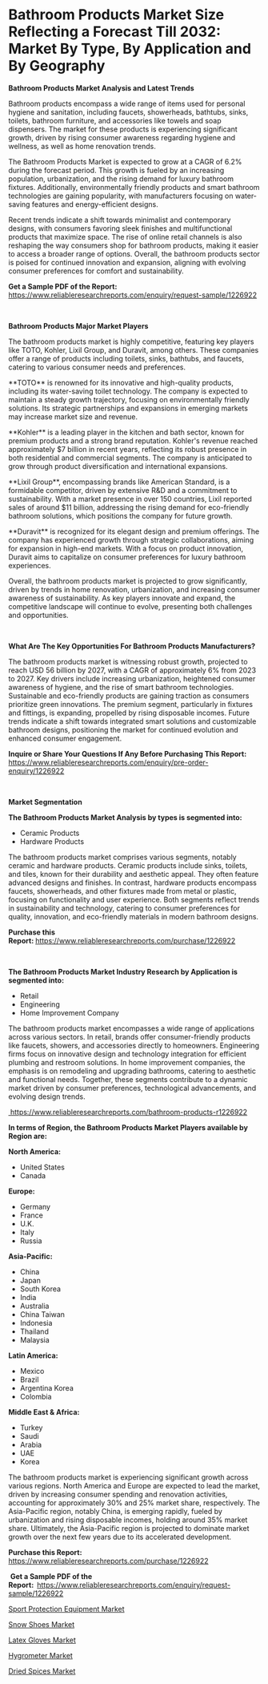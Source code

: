 <p><h1>Bathroom Products Market Size Reflecting a Forecast Till 2032: Market By Type, By Application and By Geography</h1></p><p><strong>Bathroom Products Market Analysis and Latest Trends</strong></p>
<p><p>Bathroom products encompass a wide range of items used for personal hygiene and sanitation, including faucets, showerheads, bathtubs, sinks, toilets, bathroom furniture, and accessories like towels and soap dispensers. The market for these products is experiencing significant growth, driven by rising consumer awareness regarding hygiene and wellness, as well as home renovation trends.</p><p>The Bathroom Products Market is expected to grow at a CAGR of 6.2% during the forecast period. This growth is fueled by an increasing population, urbanization, and the rising demand for luxury bathroom fixtures. Additionally, environmentally friendly products and smart bathroom technologies are gaining popularity, with manufacturers focusing on water-saving features and energy-efficient designs.</p><p>Recent trends indicate a shift towards minimalist and contemporary designs, with consumers favoring sleek finishes and multifunctional products that maximize space. The rise of online retail channels is also reshaping the way consumers shop for bathroom products, making it easier to access a broader range of options. Overall, the bathroom products sector is poised for continued innovation and expansion, aligning with evolving consumer preferences for comfort and sustainability.</p></p>
<p><strong>Get a Sample PDF of the Report:&nbsp;</strong> <a href="https://www.reliableresearchreports.com/enquiry/request-sample/1226922?utm_campaign=112&utm_medium=2&utm_source=Github&utm_content=ia&utm_term=04042025&utm_id=bathroom-products">https://www.reliableresearchreports.com/enquiry/request-sample/1226922</a></p>
<p>&nbsp;</p>
<p><strong>Bathroom Products Major Market Players</strong></p>
<p><p>The bathroom products market is highly competitive, featuring key players like TOTO, Kohler, Lixil Group, and Duravit, among others. These companies offer a range of products including toilets, sinks, bathtubs, and faucets, catering to various consumer needs and preferences.</p><p>**TOTO** is renowned for its innovative and high-quality products, including its water-saving toilet technology. The company is expected to maintain a steady growth trajectory, focusing on environmentally friendly solutions. Its strategic partnerships and expansions in emerging markets may increase market size and revenue.</p><p>**Kohler** is a leading player in the kitchen and bath sector, known for premium products and a strong brand reputation. Kohler's revenue reached approximately $7 billion in recent years, reflecting its robust presence in both residential and commercial segments. The company is anticipated to grow through product diversification and international expansions.</p><p>**Lixil Group**, encompassing brands like American Standard, is a formidable competitor, driven by extensive R&D and a commitment to sustainability. With a market presence in over 150 countries, Lixil reported sales of around $11 billion, addressing the rising demand for eco-friendly bathroom solutions, which positions the company for future growth.</p><p>**Duravit** is recognized for its elegant design and premium offerings. The company has experienced growth through strategic collaborations, aiming for expansion in high-end markets. With a focus on product innovation, Duravit aims to capitalize on consumer preferences for luxury bathroom experiences.</p><p>Overall, the bathroom products market is projected to grow significantly, driven by trends in home renovation, urbanization, and increasing consumer awareness of sustainability. As key players innovate and expand, the competitive landscape will continue to evolve, presenting both challenges and opportunities.</p></p>
<p>&nbsp;</p>
<p><strong>What Are The Key Opportunities For Bathroom Products Manufacturers?</strong></p>
<p><p>The bathroom products market is witnessing robust growth, projected to reach USD 56 billion by 2027, with a CAGR of approximately 6% from 2023 to 2027. Key drivers include increasing urbanization, heightened consumer awareness of hygiene, and the rise of smart bathroom technologies. Sustainable and eco-friendly products are gaining traction as consumers prioritize green innovations. The premium segment, particularly in fixtures and fittings, is expanding, propelled by rising disposable incomes. Future trends indicate a shift towards integrated smart solutions and customizable bathroom designs, positioning the market for continued evolution and enhanced consumer engagement.</p></p>
<p><strong>Inquire or Share Your Questions If Any Before Purchasing This Report:</strong> <a href="https://www.reliableresearchreports.com/enquiry/pre-order-enquiry/1226922?utm_campaign=112&utm_medium=2&utm_source=Github&utm_content=ia&utm_term=04042025&utm_id=bathroom-products">https://www.reliableresearchreports.com/enquiry/pre-order-enquiry/1226922</a></p>
<p>&nbsp;</p>
<p><strong>Market Segmentation</strong></p>
<p><strong>The Bathroom Products Market Analysis by types is segmented into:</strong></p>
<p><ul><li>Ceramic Products</li><li>Hardware Products</li></ul></p>
<p><p>The bathroom products market comprises various segments, notably ceramic and hardware products. Ceramic products include sinks, toilets, and tiles, known for their durability and aesthetic appeal. They often feature advanced designs and finishes. In contrast, hardware products encompass faucets, showerheads, and other fixtures made from metal or plastic, focusing on functionality and user experience. Both segments reflect trends in sustainability and technology, catering to consumer preferences for quality, innovation, and eco-friendly materials in modern bathroom designs.</p></p>
<p><strong>Purchase this Report:&nbsp;</strong><a href="https://www.reliableresearchreports.com/purchase/1226922?utm_campaign=112&utm_medium=2&utm_source=Github&utm_content=ia&utm_term=04042025&utm_id=bathroom-products">https://www.reliableresearchreports.com/purchase/1226922</a></p>
<p>&nbsp;</p>
<p><strong>The Bathroom Products Market Industry Research by Application is segmented into:</strong></p>
<p><ul><li>Retail</li><li>Engineering</li><li>Home Improvement Company</li></ul></p>
<p><p>The bathroom products market encompasses a wide range of applications across various sectors. In retail, brands offer consumer-friendly products like faucets, showers, and accessories directly to homeowners. Engineering firms focus on innovative design and technology integration for efficient plumbing and restroom solutions. In home improvement companies, the emphasis is on remodeling and upgrading bathrooms, catering to aesthetic and functional needs. Together, these segments contribute to a dynamic market driven by consumer preferences, technological advancements, and evolving design trends.</p></p>
<p><a href="https://www.reliableresearchreports.com/bathroom-products-r1226922?utm_campaign=112&utm_medium=2&utm_source=Github&utm_content=ia&utm_term=04042025&utm_id=bathroom-products">&nbsp;https://www.reliableresearchreports.com/bathroom-products-r1226922</a></p>
<p><strong>In terms of Region, the Bathroom Products Market Players available by Region are:</strong></p>
<p>
    <p> <strong> North America: </strong>
        <ul>
            <li>United States</li>
            <li>Canada</li>
        </ul>
        </p> 
    <p> <strong> Europe: </strong>
        <ul>
            <li>Germany</li>
            <li>France</li>
            <li>U.K.</li>
            <li>Italy</li>
            <li>Russia</li>
        </ul>
        </p> 
    <p> <strong> Asia-Pacific: </strong>
        <ul>
            <li>China</li>
            <li>Japan</li>
            <li>South Korea</li>
            <li>India</li>
            <li>Australia</li>
            <li>China Taiwan</li>
            <li>Indonesia</li>
            <li>Thailand</li>
            <li>Malaysia</li>
        </ul>
        </p> 
    <p> <strong> Latin America: </strong>
        <ul>
            <li>Mexico</li>
            <li>Brazil</li>
            <li>Argentina Korea</li>
            <li>Colombia</li>
        </ul>
        </p> 
    <p> <strong> Middle East & Africa: </strong>
        <ul>
            <li>Turkey</li>
            <li>Saudi</li>
            <li>Arabia</li>
            <li>UAE</li>
            <li>Korea</li>
        </ul>
    </p>
    </p>
<p><p>The bathroom products market is experiencing significant growth across various regions. North America and Europe are expected to lead the market, driven by increasing consumer spending and renovation activities, accounting for approximately 30% and 25% market share, respectively. The Asia-Pacific region, notably China, is emerging rapidly, fueled by urbanization and rising disposable incomes, holding around 35% market share. Ultimately, the Asia-Pacific region is projected to dominate market growth over the next few years due to its accelerated development.</p></p>
<p><strong>Purchase this Report: </strong><a href="https://www.reliableresearchreports.com/purchase/1226922?utm_campaign=112&utm_medium=2&utm_source=Github&utm_content=ia&utm_term=04042025&utm_id=bathroom-products">https://www.reliableresearchreports.com/purchase/1226922</a></p>
<p>&nbsp;<strong>Get a Sample PDF of the Report:&nbsp;&nbsp;</strong><a href="https://www.reliableresearchreports.com/enquiry/request-sample/1226922?utm_campaign=112&utm_medium=2&utm_source=Github&utm_content=ia&utm_term=04042025&utm_id=bathroom-products">https://www.reliableresearchreports.com/enquiry/request-sample/1226922</a></p>
<p><strong></strong></p>
<p><p><a href="https://github.com/neiridionna/Market-Research-Report-List-1/blob/main/sport-protection-equipment-market.md?utm_campaign=112&utm_medium=2&utm_source=Github&utm_content=ia&utm_term=04042025&utm_id=bathroom-products">Sport Protection Equipment Market</a></p><p><a href="https://github.com/ximensbisade/Market-Research-Report-List-1/blob/main/snow-shoes-market.md?utm_campaign=112&utm_medium=2&utm_source=Github&utm_content=ia&utm_term=04042025&utm_id=bathroom-products">Snow Shoes Market</a></p><p><a href="https://github.com/amagloeaad54/Market-Research-Report-List-1/blob/main/latex-gloves-market.md?utm_campaign=112&utm_medium=2&utm_source=Github&utm_content=ia&utm_term=04042025&utm_id=bathroom-products">Latex Gloves Market</a></p><p><a href="https://github.com/chaiszepkadk/Market-Research-Report-List-1/blob/main/hygrometer-market.md?utm_campaign=112&utm_medium=2&utm_source=Github&utm_content=ia&utm_term=04042025&utm_id=bathroom-products">Hygrometer Market</a></p><p><a href="https://github.com/oeungcolesh0/Market-Research-Report-List-1/blob/main/dried-spices-market.md?utm_campaign=112&utm_medium=2&utm_source=Github&utm_content=ia&utm_term=04042025&utm_id=bathroom-products">Dried Spices Market</a></p></p>